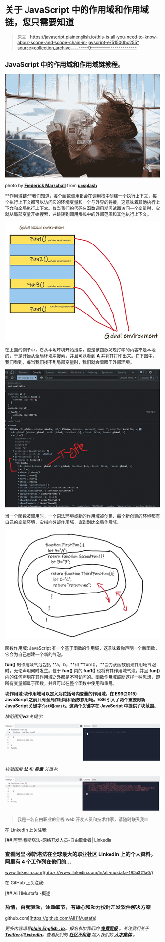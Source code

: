 # 关于 JavaScript 中的作用域和作用域链，您只需要知道

> 原文：<https://javascript.plainenglish.io/this-is-all-you-need-to-know-about-scope-and-scope-chain-in-javscript-e751500bc255?source=collection_archive---------9----------------------->

## JavaScript 中的作用域和作用域链教程。

![](img/6f48497b7cd5fdc80070eb2d8162d6d6.png)

photo by [**Frederick Marschall**](https://unsplash.com/@freddymarschall) from [**unsplash**](https://unsplash.com/)

**作用域链:**我们知道，每个函数调用都会在调用栈中创建一个执行上下文，每个执行上下文都可以访问它的环境变量和一个与外界的链接，这意味着其他执行上下文和全局执行上下文。每当我们的代码在函数调用期间试图访问一个变量时，它就从局部变量开始搜索，并跳转到调用堆栈中的外部范围和其他执行上下文。

![](img/64594e092900ca77f6f7cd762d384285.png)

在上面的例子中，它从本地环境开始搜索，但是该函数发现打印的内容不是本地的，于是开始从全局环境中搜索，并且可以看到 **A** 并将其打印出来。在下图中，我们看到，每当我们找不到局部变量时，我们就会着眼于外部环境。

![](img/a5b6219aaf1cc78e40a3f5ef8ab5ee64.png)

当一个函数被调用时，一个词法环境或新的作用域被创建，每个新创建的环境都有自己的变量环境，它指向外部作用域，直到到达全局作用域。

![](img/2a16cccae9ffc5dcf5215a84e44e4b21.png)

函数作用域: JavaScript 有一个基于函数的作用域，这意味着你声明一个新函数，它会为自己创建一个新的气泡。

**fun()** 的作用域气泡包括 **a，b，**和 **fun1()，**当为该函数创建作用域气泡时，无论声明何时发生。位于 **fun()** 内的 **fun1()** 也将有其作用域气泡，并且 **fun()** 内的任何声明在其作用域之外都是不可访问的。函数作用域鼓励这样一种思想，即所有变量都属于函数，并且可以在整个函数中使用和重用。

**块作用域:**块作用域可以定义为花括号内变量的作用域，在 ES6(2015) JavaScript 之前只有全局作用域和函数作用域。ES6 引入了两个重要的新 JavaScript 关键字:`let`和`const`。这两个关键字在 JavaScript 中提供了**块范围**。

*块范围用****var****关键字:*

![](img/2921aa1725a340ac639454dadcaebfe9.png)

*块范围用* ***让*** *和* ***常量*** *关键字:*

![](img/5225bdbc4a34683bab16f55a6f060f2a.png)

> 我是一名自由职业的全栈 web 开发人员和技术作家，请随时联系我🤓

在 LinkedIn 上关注我:

[](https://www.linkedin.com/in/ali-mustafa-195a321a0/) [## 阿里·穆斯塔法-网络开发人员-自由职业者| LinkedIn

### 查看阿里·穆斯塔法在全球最大的职业社区 LinkedIn 上的个人资料。阿里有 4 个工作列在他们的…

www.linkedin.com](https://www.linkedin.com/in/ali-mustafa-195a321a0/) 

在 GitHub 上关注我:

[](https://github.com/Ali11Mustafa) [## Ali11Mustafa -概述

### 热情，自我驱动，注重细节，有雄心和动力按时开发软件解决方案

github.com](https://github.com/Ali11Mustafa) 

*更多内容请看*[***plain English . io***](https://plainenglish.io/)*。报名参加我们的* [***免费周报***](http://newsletter.plainenglish.io/) *。关注我们关于*[***Twitter***](https://twitter.com/inPlainEngHQ)*和*[***LinkedIn***](https://www.linkedin.com/company/inplainenglish/)*。查看我们的* [***社区不和谐***](https://discord.gg/GtDtUAvyhW) *加入我们的* [***人才集体***](https://inplainenglish.pallet.com/talent/welcome) *。*